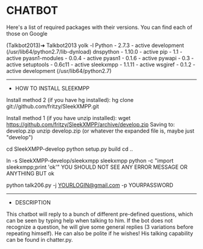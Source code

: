 CHATBOT
=======
Here's a list of required packages with their versions.
You can find each of those on Google

(Talkbot2013)➜  Talkbot2013  yolk -l
Python          - 2.7.3        - active development (/usr/lib64/python2.7/lib-dynload)
dnspython       - 1.10.0       - active 
pip             - 1.1          - active 
pyasn1-modules  - 0.0.4        - active 
pyasn1          - 0.1.6        - active 
pywapi          - 0.3          - active 
setuptools      - 0.6c11       - active 
sleekxmpp       - 1.1.11       - active 
wsgiref         - 0.1.2        - active development (/usr/lib64/python2.7)

********************************************

- HOW TO INSTALL SLEEKMPP


Install method 2 (if you have hg installed):
hg clone git://github.com/fritzy/SleekXMPP.git

Install method 1 (if you have unzip installed):
wget https://github.com/fritzy/SleekXMPP/archive/develop.zip
   Saving to: develop.zip
unzip develop.zip (or whatever the expanded file is, maybe just "develop")


cd SleekXMPP-develop
python setup.py build
cd ..

ln -s SleekXMPP-develop/sleekxmpp sleekxmpp
python -c "import sleekxmpp;print 'ok'"
    YOU SHOULD NOT SEE ANY ERROR MESSAGE OR ANYTHING BUT ok

python talk206.py -j YOURLOGIN@gmail.com -p YOURPASSWORD

*********************************************

- DESCRIPTION

This chatbot will reply to a bunch of different pre-defined questions, which can be seen by typing help when talking to him. If the bot does not recognize a question, he will give some general replies (3 variations before repeating himself).
He can also be polite if he wishes!
His talking capability can be found in chatter.py.
